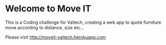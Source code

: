 # Welcome to Move IT

This is a Coding challenge for Valtech, creating a web app to quote furniture move according to distance, size etc...

Please visit http://moveit-valtech.herokuapp.com
